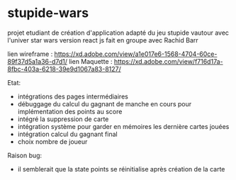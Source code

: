 # stupide-wars
projet etudiant de création d'application adapté du jeu stupide vautour avec l'univer star wars version react js
 fait en groupe avec Rachid Barr

 lien wireframe : https://xd.adobe.com/view/a1e017e6-1568-4704-60ce-89f37d5a1a36-d7d1/
 lien Maquette : https://xd.adobe.com/view/f716d17a-8fbc-403a-6218-39e9d1067a83-8127/

 Etat:

 - intégrations des pages intermédiaires
 - débuggage du calcul du gagnant de manche en cours pour implémentation des points au score
 - intégré la suppression de carte
 - intégration système pour garder en mémoires les dernière cartes jouées
 - intégration calcul du gagnant final
 - choix nombre de joueur

 Raison bug:
 - il semblerait que la state points se réinitialise après création de la carte
